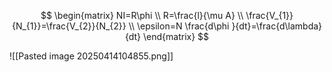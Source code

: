 $$
\begin{matrix}
NI=R\phi \\
R=\frac{l}{\mu A} \\
\frac{V_{1}}{N_{1}}=\frac{V_{2}}{N_{2}} \\
\epsilon=N \frac{d\phi }{dt}=\frac{d\lambda}{dt}
\end{matrix}
$$


![[Pasted image 20250414104855.png]]